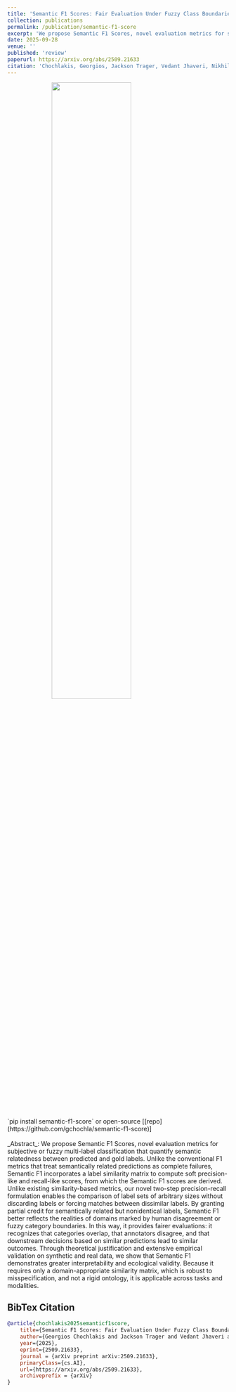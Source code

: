 ```yaml
---
title: 'Semantic F1 Scores: Fair Evaluation Under Fuzzy Class Boundaries'
collection: publications
permalink: /publication/semantic-f1-score
excerpt: 'We propose Semantic F1 Scores, novel evaluation metrics for subjective or fuzzy multi-label classification that quantify semantic relatedness between predicted and gold labels. Unlike the conventional F1 metrics that treat semantically related predictions as complete failures, Semantic F1 incorporates a label similarity matrix to compute soft precision-like and recall-like scores, from which the Semantic F1 scores are derived. Unlike existing similarity-based metrics, our novel two-step precision-recall formulation enables the comparison of label sets of arbitrary sizes without discarding labels or forcing matches between dissimilar labels.'
date: 2025-09-28
venue: ''
published: 'review'
paperurl: https://arxiv.org/abs/2509.21633
citation: 'Chochlakis, Georgios, Jackson Trager, Vedant Jhaveri, Nikhil Ravichandran, Alexandros Potamianos, Shrikanth Narayanan. "Semantic F1 Scores: Fair Evaluation Under Fuzzy Class Boundaries." arXiv preprint arXiv:2509.21633'
---
```


<img src="https://gchochla.github.io/images/semantic-f1-thumbnail.png" style="display: block; margin-left: auto; margin-right:auto; width: 60%; height: auto;">
<br>
`pip install semantic-f1-score` or open-source [[repo](https://github.com/gchochla/semantic-f1-score)]
<br><br>
_Abstract_: We propose Semantic F1 Scores, novel evaluation metrics for subjective or fuzzy multi-label classification that quantify semantic relatedness between predicted and gold labels. Unlike the conventional F1 metrics that treat semantically related predictions as complete failures, Semantic F1 incorporates a label similarity matrix to compute soft precision-like and recall-like scores, from which the Semantic F1 scores are derived. Unlike existing similarity-based metrics, our novel two-step precision-recall formulation enables the comparison of label sets of arbitrary sizes without discarding labels or forcing matches between dissimilar labels. By granting partial credit for semantically related but nonidentical labels, Semantic F1 better reflects the realities of domains marked by human disagreement or fuzzy category boundaries. In this way, it provides fairer evaluations: it recognizes that categories overlap, that annotators disagree, and that downstream decisions based on similar predictions lead to similar outcomes. Through theoretical justification and extensive empirical validation on synthetic and real data, we show that Semantic F1 demonstrates greater interpretability and ecological validity. Because it requires only a domain-appropriate similarity matrix, which is robust to misspecification, and not a rigid ontology, it is applicable across tasks and modalities.

BibTex Citation
-

```bibtex
@article{chochlakis2025semanticf1score,
    title={Semantic F1 Scores: Fair Evaluation Under Fuzzy Class Boundaries}, 
    author={Georgios Chochlakis and Jackson Trager and Vedant Jhaveri and Nikhil Ravichandran and Alexandros Potamianos and Shrikanth Narayanan},
    year={2025},
    eprint={2509.21633},
    journal = {arXiv preprint arXiv:2509.21633},
    primaryClass={cs.AI},
    url={https://arxiv.org/abs/2509.21633},
    archiveprefix = {arXiv}
}
```
